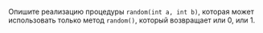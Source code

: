 Опишите реализацию процедуры `random(int a, int b)`, которая может использовать
только метод `random()`, который возвращает или 0, или 1.